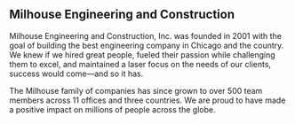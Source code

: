 ## Milhouse Engineering and Construction
Milhouse Engineering and Construction, Inc. was founded in 2001 with the goal of building the best engineering company in Chicago and the country. We knew if we hired great people, fueled their passion while challenging them to excel, and maintained a laser focus on the needs of our clients, success would come—and so it has.

The Milhouse family of companies has since grown to over 500 team members across 11 offices and three countries. We are proud to have made a positive impact on millions of people across the globe.
